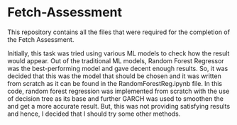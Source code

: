 # Fetch-Assessment
This repository contains all the files that were required for the completion of the Fetch Assessment. 

Initially, this task was tried using various ML models to check how the result would appear. Out of the traditional ML models, Random Forest Regressor was the best-performing model and gave decent enough results. So, it was decided that this was the model that should be chosen and it was written from scratch as it can be found in the RandomForestReg.ipynb file. 
In this code, random forest regression was implemented from scratch with the use of decision tree as its base and further GARCH was used to smoothen the and get a more accurate result. But, this was not providing satisfying results and hence, I decided that I should try some other methods.

